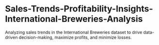 # Sales-Trends-Profitability-Insights-International-Breweries-Analysis
Analyzing sales trends in the International Breweries dataset to drive data-driven decision-making, maximize profits, and minimize losses.
